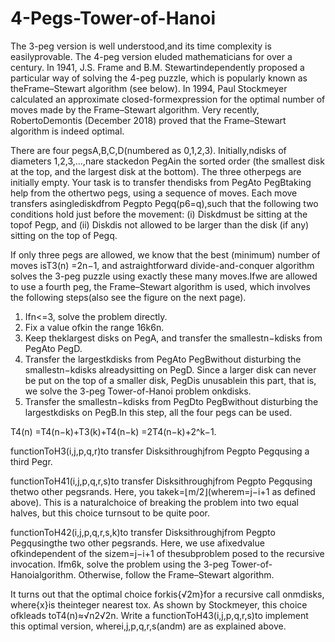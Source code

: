 # 4-Pegs-Tower-of-Hanoi

The 3-peg version is well understood,and its time complexity is easilyprovable. The 4-peg version eluded mathematicians for over a century. In 1941, J.S. Frame and B.M. Stewartindependently proposed a particular way of solving the 4-peg puzzle, which is popularly known as theFrame–Stewart algorithm (see below). In 1994, Paul Stockmeyer calculated an approximate closed-formexpression for the optimal number of moves made by the Frame–Stewart algorithm. Very recently, RobertoDemontis (December 2018) proved that the Frame–Stewart algorithm is indeed optimal.

There are four pegsA,B,C,D(numbered as 0,1,2,3). Initially,ndisks of diameters 1,2,3,...,nare stackedon PegAin the sorted order (the smallest disk at the top, and the largest disk at the bottom). The three otherpegs are initially empty. Your task is to transfer thendisks from PegAto PegBtaking help from the othertwo pegs, using a sequence of moves. Each move transfers asinglediskdfrom Pegpto Pegq(p6=q),such that the following two conditions hold just before the movement: (i) Diskdmust be sitting at the topof Pegp, and (ii) Diskdis not allowed to be larger than the disk (if any) sitting on the top of Pegq.

If only three pegs are allowed, we know that the best (minimum) number of moves isT3(n) =2n−1, and astraightforward divide-and-conquer algorithm solves the 3-peg puzzle using exactly these many moves.Ifwe are allowed to use a fourth peg, the Frame–Stewart algorithm is used, which involves the following steps(also see the figure on the next page).

1. Ifn<=3, solve the problem directly.
2. Fix a value ofkin the range 16k6n.
3. Keep theklargest disks on PegA, and transfer the smallestn−kdisks from PegAto PegD.
4. Transfer the largestkdisks from PegAto PegBwithout disturbing the smallestn−kdisks alreadysitting on PegD. Since a larger disk can never be put on the top of a smaller disk, PegDis unusablein this part, that is, we solve the 3-peg Tower-of-Hanoi problem onkdisks.
5. Transfer the smallestn−kdisks from PegDto PegBwithout disturbing the largestkdisks on PegB.In this step, all the four pegs can be used.

T4(n) =T4(n−k)+T3(k)+T4(n−k) =2T4(n−k)+2^k−1.


functionToH3(i,j,p,q,r)to transfer Disksithroughjfrom Pegpto Pegqusing a third Pegr.

functionToH41(i,j,p,q,r,s)to transfer Disksithroughjfrom Pegpto Pegqusing thetwo other pegsrands. Here, you takek=⌊m/2⌋(wherem=j−i+1 as defined above). This is a naturalchoice of breaking the problem into two equal halves, but this choice turnsout to be quite poor.

functionToH42(i,j,p,q,r,s,k)to transfer Disksithroughjfrom Pegpto Pegqusingthe two other pegsrands. Here, we use afixedvalue ofkindependent of the sizem=j−i+1 of thesubproblem posed to the recursive invocation. Ifm6k, solve the problem using the 3-peg Tower-of-Hanoialgorithm. Otherwise, follow the Frame–Stewart algorithm.

It turns out that the optimal choice forkis{√2m}for a recursive call onmdisks, where{x}is theinteger nearest tox. As shown by Stockmeyer, this choice ofkleads toT4(n)≈√n2√2n. Write a functionToH43(i,j,p,q,r,s)to implement this optimal version, wherei,j,p,q,r,s(andm) are as explained above.
